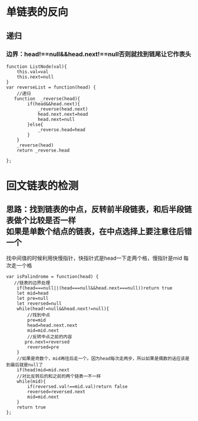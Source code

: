 # 单链表的反向
##  递归
### 边界：head!==null&&head.next!==null否则就找到链尾让它作表头
```
function ListNode(val){
    this.val=val
    this.next=null
}
var reverseList = function(head) {
    //递归
   function  _reverse(head){
        if(head&&head.next){
            _reverse(head.next)
            head.next.next=head
            head.next=null
        }else{
            _reverse.head=head
        }
    }
    _reverse(head)
    return _reverse.head
    
};
```
# 回文链表的检测
##  思路：找到链表的中点，反转前半段链表，和后半段链表做个比较是否一样<br />如果是单数个结点的链表，在中点选择上要注意往后错一个<br />
找中间值的时候利用快慢指针，快指针式是head一下走两个格，慢指针是mid 每次走一个格
```
var isPalindrome = function(head) {
   //链表的边界处理
    if(head===null||(head===null&&head.next===null))return true
    let mid=head
    let pre=null
    let reversed=null
    while(head!=null&&head.next!=null){
        //找到中点
        pre=mid
        head=head.next.next
        mid=mid.next
        //反转中点之前的内容
       pre.next=reversed
        reversed=pre
    }
    //如果是奇数个，mid再往后走一个。因为head每次走两步，所以如果是偶数的话应该是到最后就是null了
    if(head)mid=mid.next
    //对比反转后的和之前的两个链表一不一样
    while(mid){
        if(reversed.val!==mid.val)return false
        reversed=reversed.next
        mid=mid.next
    }
    return true
};
```

